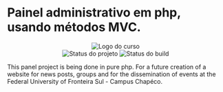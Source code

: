 # Painel administrativo em php, usando métodos MVC.

<p align="center">
    <img  src="public/img/dce-logo.png" title="Logo do curso"><br />
    <img src="https://img.shields.io/maintenance/yes/2020?style=for-the-badge" title="Status do projeto">
    <img src="https://img.shields.io/travis/ccuffs/template?style=for-the-badge" title="Status do build">
</p>

This panel project is being done in pure php. For a future creation of a website for news posts, groups and for the dissemination of events at the Federal University of Fronteira Sul - Campus Chapéco.